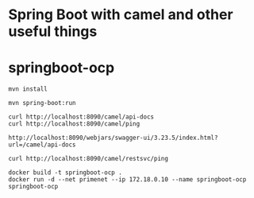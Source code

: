 # Spring Boot with camel and other useful things

# springboot-ocp 


```
mvn install
```


```
mvn spring-boot:run
```


```
curl http://localhost:8090/camel/api-docs
curl http://localhost:8090/camel/ping
```


```
http://localhost:8090/webjars/swagger-ui/3.23.5/index.html?url=/camel/api-docs
```

```
curl http://localhost:8090/camel/restsvc/ping
```


```
docker build -t springboot-ocp .
docker run -d --net primenet --ip 172.18.0.10 --name springboot-ocp springboot-ocp
```
